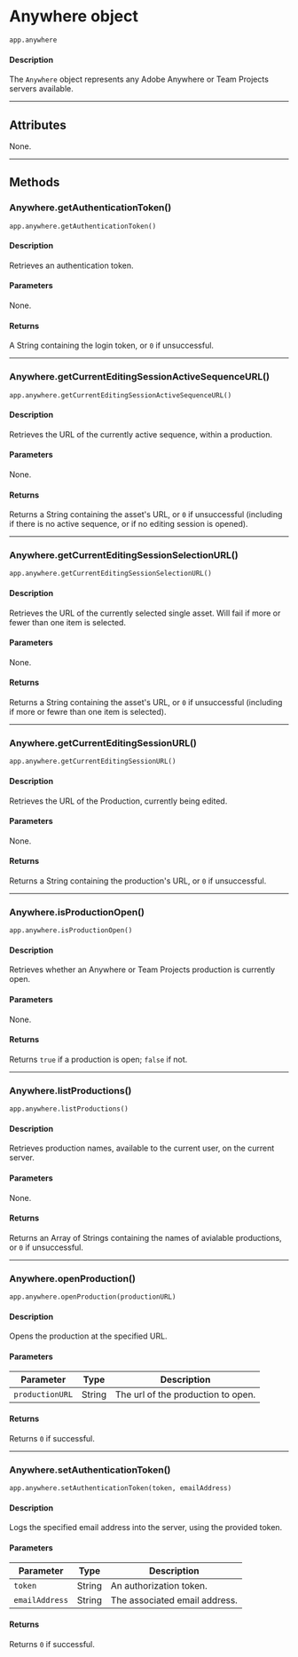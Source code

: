 # Anywhere object

`app.anywhere`

#### Description

The `Anywhere` object represents any Adobe Anywhere or Team Projects servers available.

---

## Attributes

None.

---

## Methods

### Anywhere.getAuthenticationToken()

`app.anywhere.getAuthenticationToken()`

#### Description

Retrieves an authentication token.

#### Parameters

None.

#### Returns

A String containing the login token, or `0` if unsuccessful.

---

### Anywhere.getCurrentEditingSessionActiveSequenceURL()

`app.anywhere.getCurrentEditingSessionActiveSequenceURL()`

#### Description

Retrieves the URL of the currently active sequence, within a production.

#### Parameters

None.

#### Returns

Returns a String containing the asset's URL, or `0` if unsuccessful (including if there is no active sequence, or if no editing session is opened).

---

### Anywhere.getCurrentEditingSessionSelectionURL()

`app.anywhere.getCurrentEditingSessionSelectionURL()`

#### Description

Retrieves the URL of the currently selected single asset. Will fail if more or fewer than one item is selected.

#### Parameters

None.

#### Returns

Returns a String containing the asset's URL, or `0` if unsuccessful (including if more or fewre than one item is selected).

---

### Anywhere.getCurrentEditingSessionURL()

`app.anywhere.getCurrentEditingSessionURL()`

#### Description

Retrieves the URL of the Production, currently being edited.

#### Parameters

None.

#### Returns

Returns a String containing the production's URL, or `0` if unsuccessful.

---

### Anywhere.isProductionOpen()

`app.anywhere.isProductionOpen()`

#### Description

Retrieves whether an Anywhere or Team Projects production is currently open.

#### Parameters

None.

#### Returns

Returns `true` if a production is open; `false` if not.

---

### Anywhere.listProductions()

`app.anywhere.listProductions()`

#### Description

Retrieves production names, available to the current user, on the current server.

#### Parameters

None.

#### Returns

Returns an Array of Strings containing the names of avialable productions, or `0` if unsuccessful.

---

### Anywhere.openProduction()

`app.anywhere.openProduction(productionURL)`

#### Description

Opens the production at the specified URL.

#### Parameters

|    Parameter    |  Type  |            Description             |
| --------------- | ------ | ---------------------------------- |
| `productionURL` | String | The url of the production to open. |

#### Returns

Returns `0` if successful.

---

### Anywhere.setAuthenticationToken()

`app.anywhere.setAuthenticationToken(token, emailAddress)`

#### Description

Logs the specified email address into the server, using the provided token.

#### Parameters

|   Parameter    |  Type  |          Description          |
| -------------- | ------ | ----------------------------- |
| `token`        | String | An authorization token.       |
| `emailAddress` | String | The associated email address. |

#### Returns

Returns `0` if successful.
